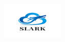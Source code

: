 <div style="text-align: center; margin-top: 10px;">
    <img src="https://github.com/go-slark/slark/blob/main/docs%2Fslark.png" width="180" height="105">
</div>